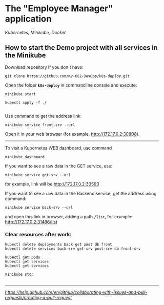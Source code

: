 # The "Employee Manager" application

_Kubernetes, Minikube, Docker_

## How to start the Demo project with all services in the Minikube

Download repository if you don't have:
```
git clone https://github.com/Kv-062-DevOps/k8s-deploy.git
```
Open the folder **`k8s-deploy`** in commandline console and execute:
```
minikube start
 
kubectl apply -f ./
 
```
Use command to get the address link:
```
minikube service front-srv --url
```
Open it in your web browser (for example, <http://172.17.0.2:30808>).  

---
To visit a Kubernetes WEB dashboard, use command 
```
minikube dashboard
```

If you want to see a raw data in the GET service, use:
```
minikube service get-srv --url
```
for example, link will be <http://172.17.0.2:30593>

If you want to see a raw data in the Backend service, get the address using command:
```
minikube service back-srv --url
```
and open this link in browser, adding a path `/list`, for example: <http://172.17.0.2:31486/list>

### Clear resources after work:
```
kubectl delete deployments back get post db front
kubectl delete services back-srv get-srv post-srv db front-srv 
 
kubectl get pods
kubectl get services
kubectl get services
 
minikube stop
 
```
---
_https://help.github.com/en/github/collaborating-with-issues-and-pull-requests/creating-a-pull-request_


